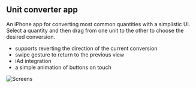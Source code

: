 ## Unit converter app

An iPhone app for converting most common quantities with a simplistic UI. Select a quantity and then drag from one unit to the other to choose the desired conversion.* supports reverting the direction of the current conversion* swipe gesture to return to the previous view* iAd integration* a simple animation of buttons on touch![Screens](http://www.nejoapps.eu/quantity-converter/screens.png/)
